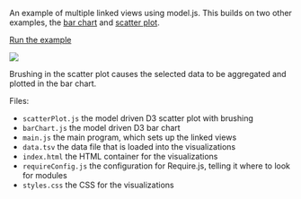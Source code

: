 An example of multiple linked views using model.js. This builds on two other examples, the [bar chart](https://github.com/curran/model/tree/gh-pages/examples/d3BarChart) and [scatter plot](https://github.com/curran/model/tree/gh-pages/examples/d3ScatterPlot).

[Run the example](http://curran.github.io/model/examples/d3LinkedViews/)

<img src="http://curran.github.io/model/images/linkedViews.png">

Brushing in the scatter plot causes the selected data to be aggregated and plotted in the bar chart.

Files:

 * `scatterPlot.js` the model driven D3 scatter plot with brushing
 * `barChart.js` the model driven D3 bar chart
 * `main.js` the main program, which sets up the linked views
 * `data.tsv` the data file that is loaded into the visualizations
 * `index.html` the HTML container for the visualizations
 * `requireConfig.js` the configuration for Require.js, telling it where to look for modules
 * `styles.css` the CSS for the visualizations
